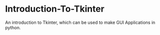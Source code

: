 # Introduction-To-Tkinter
An introduction to Tkinter, which can be used to make GUI Applications in python.
